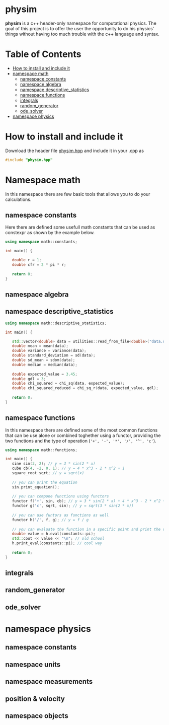 # physim

**physim** is a c++ header-only namespace for computational physics.
The goal of this project is to offer the user the opportunity to do his physics' things without having too much trouble with the c++ language and syntax. 


# Table of Contents

* [How to install and include it](#how_to_install_and_include_it)
* [namespace math](#namespace_math)
  * [namespace constants](#namespace_constants)
  * [namespace algebra](#namespace_algebra)
  * [namespace descriptive_statistics](#namespace_descriptive_statistics)
  * [namespace functions](#namespace_functions)
  * [integrals](#integrals)
  * [random_generator](#random_generator)
  * [ode_solver](#ode_solver)
* [namespace physics](#namespace_physics)

# How to install and include it
Download the header file [physim.hpp](https://github.com/lorenzoliuzzo/physim/blob/e0432f73e1ba4ade984c00e8e4b08537f8b42e27/physim.hpp) and include it in your .cpp as 
``` c++
#include "physim.hpp"
```

# Namespace math
In this namespace there are few basic tools that allows you to do your calculations.

## namespace constants
Here there are defined some usefull math constants that can be used as constexpr as shown by the example below. 
``` c++
using namespace math::constants; 

int main() {

   double r = 1; 
   double cfr = 2 * pi * r; 
   
   return 0;
}
```

## namespace algebra

## namespace descriptive_statistics
``` c++
using namespace math::descriptive_statistics; 

int main() {

   std::vector<double> data = utilities::read_from_file<double>("data.dat"); 
   double mean = mean(data); 
   double variance = variance(data); 
   double standard_deviation = sd(data); 
   double sd_mean = sdom(data); 
   double median = median(data);
   
   double expected_value = 3.45; 
   double gdl = 3; 
   double chi_squared = chi_sq(data, expected_value);
   double chi_squared_reduced = chi_sq_r(data, expected_value, gdl);
   
   return 0; 
}
```

## namespace functions
In this namespace there are defined some of the most common functions that can be use alone or combined toghether using a functor, providing the two functions and the type of operation (```'+', '-', '*', '/', '^', 'c'```). 
``` c++
using namespace math::functions; 

int main() {
   sine sin(3, 2); // y = 3 * sin(2 * x)
   cube cb(4, -2, 0, 1); // y = 4 * x^3 - 2 * x^2 + 1
   square_root sqrt; // y = sqrt(x)
   
   // you can print the equation
   sin.print_equation(); 
   
   // you can compone functions using functors
   functor f('+', sin, cb); // y = 3 * sin(2 * x) + 4 * x^3 - 2 * x^2 + 1
   functor g('c', sqrt, sin); // y = sqrt(3 * sin(2 * x))
   
   // you can use funtors as functions as well
   functor h('/', f, g); // y = f / g
   
   // you can evaluate the function in a specific point and print the value
   double value = h.eval(constants::pi); 
   std::cout << value << "\n"; // old school
   h.print_eval(constants::pi); // cool way
   
   return 0; 
}
```

## integrals

## random_generator

## ode_solver

# namespace physics

## namespace constants

## namespace units

## namespace measurements

## position & velocity

## namespace objects




